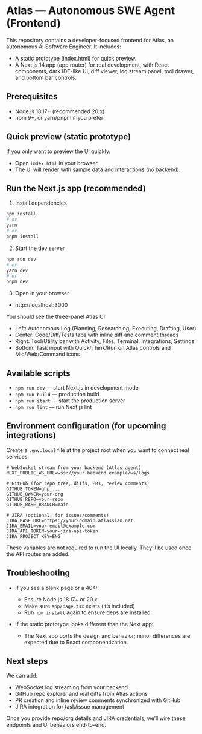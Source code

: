 # Atlas — Autonomous SWE Agent (Frontend)

This repository contains a developer-focused frontend for Atlas, an autonomous AI Software Engineer. It includes:
- A static prototype (index.html) for quick preview.
- A Next.js 14 app (app router) for real development, with React components, dark IDE-like UI, diff viewer, log stream panel, tool drawer, and bottom bar controls.

## Prerequisites

- Node.js 18.17+ (recommended 20.x)
- npm 9+, or yarn/pnpm if you prefer

## Quick preview (static prototype)

If you only want to preview the UI quickly:
- Open `index.html` in your browser.
- The UI will render with sample data and interactions (no backend).

## Run the Next.js app (recommended)

1) Install dependencies
```bash
npm install
# or
yarn
# or
pnpm install
```

2) Start the dev server
```bash
npm run dev
# or
yarn dev
# or
pnpm dev
```

3) Open in your browser
- http://localhost:3000

You should see the three-panel Atlas UI:
- Left: Autonomous Log (Planning, Researching, Executing, Drafting, User)
- Center: Code/Diff/Tests tabs with inline diff and comment threads
- Right: Tool/Utility bar with Activity, Files, Terminal, Integrations, Settings
- Bottom: Task input with Quick/Think/Run on Atlas controls and Mic/Web/Command icons

## Available scripts

- `npm run dev` — start Next.js in development mode
- `npm run build` — production build
- `npm run start` — start the production server
- `npm run lint` — run Next.js lint

## Environment configuration (for upcoming integrations)

Create a `.env.local` file at the project root when you want to connect real services:

```
# WebSocket stream from your backend (Atlas agent)
NEXT_PUBLIC_WS_URL=wss://your-backend.example/ws/logs

# GitHub (for repo tree, diffs, PRs, review comments)
GITHUB_TOKEN=ghp_...
GITHUB_OWNER=your-org
GITHUB_REPO=your-repo
GITHUB_BASE_BRANCH=main

# JIRA (optional, for issues/comments)
JIRA_BASE_URL=https://your-domain.atlassian.net
JIRA_EMAIL=your-email@example.com
JIRA_API_TOKEN=your-jira-api-token
JIRA_PROJECT_KEY=ENG
```

These variables are not required to run the UI locally. They’ll be used once the API routes are added.

## Troubleshooting

- If you see a blank page or a 404:
  - Ensure Node.js 18.17+ or 20.x
  - Make sure `app/page.tsx` exists (it’s included)
  - Run `npm install` again to ensure deps are installed

- If the static prototype looks different than the Next app:
  - The Next app ports the design and behavior; minor differences are expected due to React componentization.

## Next steps

We can add:
- WebSocket log streaming from your backend
- GitHub repo explorer and real diffs from Atlas actions
- PR creation and inline review comments synchronized with GitHub
- JIRA integration for task/issue management

Once you provide repo/org details and JIRA credentials, we’ll wire these endpoints and UI behaviors end-to-end.